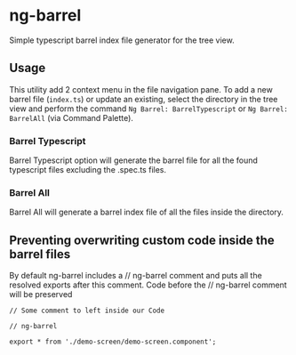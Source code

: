 # ng-barrel

Simple typescript barrel index file generator for the tree view.

## Usage

This utility add 2 context menu in the file navigation pane. To add a new barrel file (`index.ts`) or update an existing, select the directory in the tree view and perform the command `Ng Barrel: BarrelTypescript` or `Ng Barrel: BarrelAll` (via Command Palette).

### Barrel Typescript

Barrel Typescript option will generate the barrel file for all the found typescript files excluding the .spec.ts files.

### Barrel All

Barrel All will generate a barrel index file of all the files inside the directory.

## Preventing overwriting custom code inside the barrel files

By default ng-barrel includes a // ng-barrel comment and puts all the resolved exports after this comment.
Code before the // ng-barrel comment will be preserved

    // Some comment to left inside our Code

    // ng-barrel

    export * from './demo-screen/demo-screen.component';

